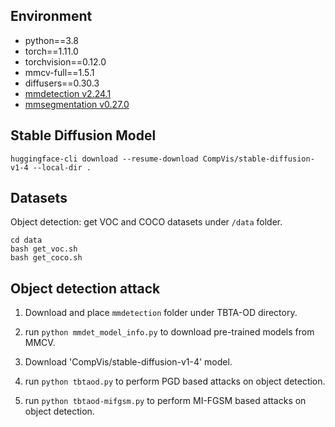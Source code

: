 ## Environment

* python==3.8
* torch==1.11.0
* torchvision==0.12.0
* mmcv-full==1.5.1
* diffusers==0.30.3
* [mmdetection v2.24.1](https://github.com/open-mmlab/mmdetection/tree/v2.24.1)
* [mmsegmentation v0.27.0](https://github.com/open-mmlab/mmsegmentation/tree/v0.27.0)

## Stable Diffusion Model

```
huggingface-cli download --resume-download CompVis/stable-diffusion-v1-4 --local-dir .
```

## Datasets

Object detection: get VOC and COCO datasets under `/data` folder.
```
cd data
bash get_voc.sh
bash get_coco.sh
```

## Object detection attack

1. Download and place `mmdetection` folder under TBTA-OD directory.

2. run ```python mmdet_model_info.py``` to download pre-trained models from MMCV.

3. Download 'CompVis/stable-diffusion-v1-4' model.

4. run ```python tbtaod.py``` to perform PGD based attacks on object detection.

5. run ```python tbtaod-mifgsm.py``` to perform MI-FGSM based attacks on object detection.
